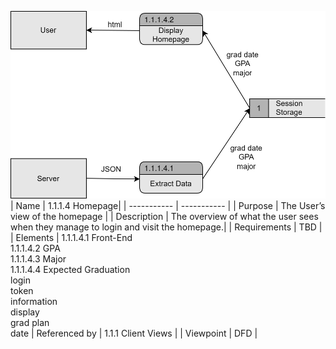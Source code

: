 ![DFD](https://github.com/MckennahPalmer/CSE430/blob/Team3_GH/DFD%20homepage%201.1.1.4.drawio%20(2).svg)
| Name | 1.1.1.4 Homepage|
| ----------- | ----------- |
| Purpose | The User’s view of the homepage |
| Description | The overview of what the user sees when they manage to login and visit the homepage.|
| Requirements | TBD |
| Elements | 1.1.1.4.1 Front-End <br> 1.1.1.4.2 GPA <br> 1.1.1.4.3 Major <br> 1.1.1.4.4 Expected Graduation <br> login <br> token <br> information <br> display <br> grad plan <br> date
| Referenced by | 1.1.1 Client Views  |
| Viewpoint | DFD |

